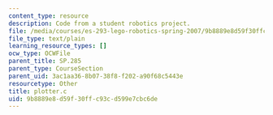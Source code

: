 ```yaml
---
content_type: resource
description: Code from a student robotics project.
file: /media/courses/es-293-lego-robotics-spring-2007/9b8889e8d59f30ffc93cd599e7cbc6de_plotter.c
file_type: text/plain
learning_resource_types: []
ocw_type: OCWFile
parent_title: SP.285
parent_type: CourseSection
parent_uid: 3ac1aa36-8b07-38f8-f202-a90f68c5443e
resourcetype: Other
title: plotter.c
uid: 9b8889e8-d59f-30ff-c93c-d599e7cbc6de
---
```

